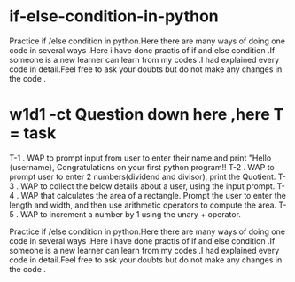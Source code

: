 # if-else-condition-in-python
Practice if /else condition in python.Here there are many ways of doing one code in several ways .Here i have done practis of if and else condition .If someone is a new learner can learn from my codes .I had explained every code in detail.Feel free to ask your doubts but do not make any changes in the code .

# w1d1 -ct Question down here ,here T = task
T-1 . WAP to prompt input from user to enter their name and print "Hello {username}, Congratulations on your first python program!!
T-2 . WAP to prompt user to enter 2 numbers(dividend and divisor), print the Quotient.
T-3 . WAP to collect the below details about a user, using the input prompt.
T-4 . WAP that calculates the area of a rectangle. Prompt the user to enter the length and width, and then use arithmetic operators to compute the area.
T-5 . WAP to increment a number by 1 using the unary + operator.

Practice if /else condition in python.Here there are many ways of doing one code in several ways .Here i have done practis of if and else condition .If someone is a new learner can learn from my codes .I had explained every code in detail.Feel free to ask your doubts but do not make any changes in the code .

